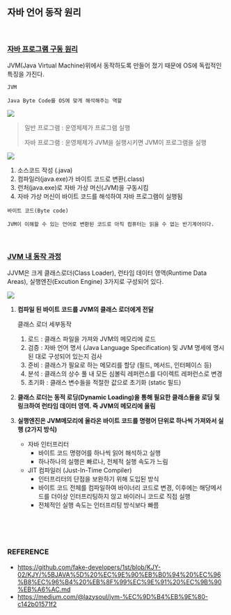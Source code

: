 ## 자바 언어 동작 원리

<br>

### <u>자바 프로그램 구동 원리</u>

JVM(Java Virtual Machine)위에서 동작하도록 만들어 졌기 때문에 OS에 독립적인 특징을 가진다.

~~~
JVM

Java Byte Code를 OS에 맞게 해석해주는 역할
~~~

![](C:\Users\jyb63\Desktop\취업스터디\1st\BJY\resource\java.jpg)

> 일반 프로그램 : 운영체제가 프로그램 실행
>
> 자바 프로그램 : 운영체제가 JVM을 실행시키면 JVM이 프로그램을 실행

![](C:\Users\jyb63\Desktop\취업스터디\1st\BJY\resource\jvm.jpg)

1. 소스코드 작성 (.java)
2. 컴파일러(java.exe)가 바이트 코드로 변환(.class)
3. 런처(java.exe)로 자바 가상 머신(JVM)을 구동시킴
4. 자바 가상 머신이 바이트 코드를 해석하여 자바 프로그램이 실행됨

~~~
바이트 코드(Byte code)

JVM이 이해할 수 있는 언어로 변환된 코드로 아직 컴퓨터는 읽을 수 없는 반기계어이다.
~~~

<br>

### <u>JVM 내 동작 과정</u> 

JJVM은 크게 클래스로더(Class Loader), 런타임 데이터 영역(Runtime Data Areas), 실행엔진(Excution Engine) 3가지로 구성되어 있다.

![](C:\Users\jyb63\Desktop\취업스터디\1st\BJY\resource\jvm_process.jpg)

1. **컴파일 된 바이트 코드를 JVM의 클래스 로더에게 전달**

   클래스 로더 세부동작

   1. 로드 : 클래스 파일을 가져와 JVM의 메모리에 로드
   2. 검증 : 자바 언어 명서 (Java Language Specification) 및 JVM 명세에 명시된 대로 구성되어 있는지 검사
   3. 준비 : 클래스가 필요로 하는 메모리를 할당 (필드, 메서드, 인터페이스 등)
   4. 분석 : 클래스의 상수 풀 내 모든 심볼릭 레퍼런스를 다이렉트 레퍼런스로 변경
   5. 초기화 : 클래스 변수들을 적절한 값으로 초기화 (static 필드)

2.  **클래스 로더는 동적 로딩(Dynamic Loading)을 통해 필요한 클래스들을 로딩 및 링크하여 런타임 데이터 영역. 즉 JVM의 메모리에 올림**

3. **실행엔진은 JVM메모리에 올라온 바이트 코드를 명령어 단위로 하나씩 가져와서 실행 (2가지 방식)**

   * 자바 인터프리터
     * 바이트 코드 명령어를 하나씩 읽어 해석하고 실행
     * 하나하나의 실행은 빠르나, 전체적 실행 속도가 느림
   * JIT 컴파일러 (Just-In-Time Compiler)
     * 인터프리터의 단점을 보완하기 위해 도입된 방식
     * 바이트 코드 전체를 컴파일하여 바이너리 코드로 변경, 이후에는 해당메서드를 더이상 인터프리팅하지 않고 바이러니 코드로 직접 실행
     * 전체적인 실행 속도는 인터프리팅 방식보다 빠름

<br>

<br>

<br>

### REFERENCE

* https://github.com/fake-developers/1st/blob/KJY-02/KJY/%5BJAVA%5D%20%EC%9E%90%EB%B0%94%20%EC%96%B8%EC%96%B4%20%EB%8F%99%EC%9E%91%20%EC%9B%90%EB%A6%AC.md
* https://medium.com/@lazysoul/jvm-%EC%9D%B4%EB%9E%80-c142b01571f2

